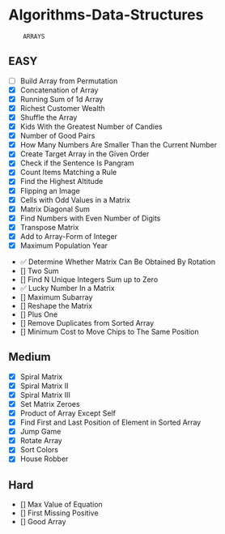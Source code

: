 # Algorithms-Data-Structures
        ARRAYS

## EASY

- [ ]    Build Array from Permutation
- [x]  Concatenation of Array
- [x]  Running Sum of 1d Array
- [x]  Richest Customer Wealth
- [x]  Shuffle the Array
- [x]  Kids With the Greatest Number of Candies
- [x]  Number of Good Pairs
- [x]  How Many Numbers Are Smaller Than the Current Number
- [x]  Create Target Array in the Given Order
- [x]  Check if the Sentence Is Pangram
- [x]  Count Items Matching a Rule
- [x]  Find the Highest Altitude
- [x]  Flipping an Image
- [x]  Cells with Odd Values in a Matrix
- [x]  Matrix Diagonal Sum
- [x]  Find Numbers with Even Number of Digits
- [x]  Transpose Matrix
- [x]  Add to Array-Form of Integer
- [x]  Maximum Population Year
- ✅  Determine Whether Matrix Can Be Obtained By Rotation
- []  Two Sum
- []  Find N Unique Integers Sum up to Zero
- ✅  Lucky Number In a Matrix
- []  Maximum Subarray
- []  Reshape the Matrix
- []  Plus One
- []  Remove Duplicates from Sorted Array
- []  Minimum Cost to Move Chips to The Same Position

## Medium

- [x]    Spiral Matrix
- [x]    Spiral Matrix II
- [x]    Spiral Matrix III
- [x]    Set Matrix Zeroes
- [x]    Product of Array Except Self
- [x]    Find First and Last Position of Element in Sorted Array
- [x]    Jump Game
- [x]    Rotate Array
- [x]    Sort Colors
- [x]    House Robber

## Hard

 - []   Max Value of Equation
 - []   First Missing Positive
 - []   Good Array
